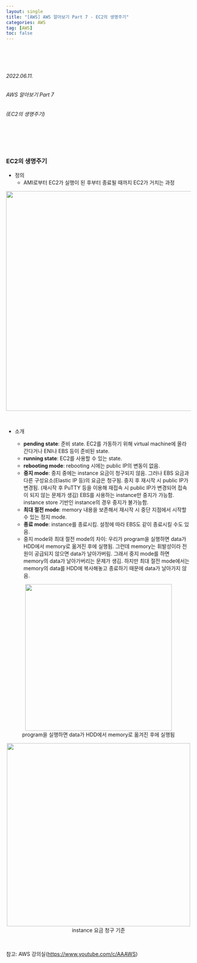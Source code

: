 ```yaml
---
layout: single
title: "[AWS] AWS 알아보기 Part 7 - EC2의 생명주기"
categories: AWS
tag: [AWS]
toc: false
---
```


<br>
<br>
<br>

###### 2022.06.11.
###### AWS 알아보기 Part 7
###### (EC2의 생명주기)

<br>
<br>
<br>


### EC2의 생명주기

- 정의
  * AMI로부터 EC2가 실행이 된 후부터 종료될 때까지 EC2가 거치는 과정

<p align="center">
  <img src="https://img1.daumcdn.net/thumb/R1280x0/?scode=mtistory2&fname=https%3A%2F%2Fblog.kakaocdn.net%2Fdn%2Fb7igw9%2FbtrExGhthJZ%2FzbOKEM1JuVeGz72zTNAVMk%2Fimg.png" width=600><br>
</p>

<br>

- 소개

  * **pending state**: 준비 state. EC2를 가동하기 위해 virtual machine에 올라간다거나 ENI나 EBS 등이 준비된 state.
  * **running state**: EC2를 사용할 수 있는 state.
  * **rebooting mode**: rebooting 시에는 public IP의 변동이 없음.
  * **중지 mode**: 중지 중에는 instance 요금이 청구되지 않음. 그러나 EBS 요금과 다른 구성요소(Elastic IP 등)의 요금은 청구됨. 중지 후 재시작 시 public IP가 변경됨. (재시작 후 PuTTY 등을 이용해 재접속 시 public IP가 변경되어 접속이 되지 않는 문제가 생김) EBS를 사용하는 instance만 중지가 가능함. instance store 기반인 instance의 경우 중지가 불가능함.
  * **최대 절전 mode**: memory 내용을 보존해서 재시작 시 중단 지점에서 시작할 수 있는 정지 mode.
  * **종료 mode**: instance를 종료시킴. 설정에 따라 EBS도 같이 종료시킬 수도 있음.
  * 중지 mode와 최대 절전 mode의 차이: 우리가 program을 실행하면 data가 HDD에서 memory로 옮겨진 후에 실행됨. 그런데 memory는 휘발성이라 전원이 공급되지 않으면 data가 날아가버림. 그래서 중지 mode를 하면 memory의 data가 날아가버리는 문제가 생김. 하지만 최대 절전 mode에서는 memory의 data를 HDD에 복사해놓고 종료하기 때문에 data가 날아가지 않음.

<p align="center">
  <img src="https://img1.daumcdn.net/thumb/R1280x0/?scode=mtistory2&fname=https%3A%2F%2Fblog.kakaocdn.net%2Fdn%2FuRlEv%2FbtrEw8TdEiL%2FtgrbkOJnC1IWA9MpWYzHHk%2Fimg.png" width=400><br>
  program을 실행하면 data가 HDD에서 memory로 옮겨진 후에 실행됨<br>
</p>

<p align="center">
  <img src="https://img1.daumcdn.net/thumb/R1280x0/?scode=mtistory2&fname=https%3A%2F%2Fblog.kakaocdn.net%2Fdn%2FdjyFcP%2FbtrEvfkiv9d%2Fj9aYQMmn5FD6xMCCce1t21%2Fimg.png" width=500><br>
  instance 요금 청구 기준<br>
</p>


<br>


참고: AWS 강의실(https://www.youtube.com/c/AAAWS)
